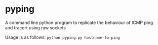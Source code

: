 # pyping

A command line python program to replicate the behaviour of ICMP ping and tracert using raw sockets

Usage is as follows: `python pyping.py hostname-to-ping`
